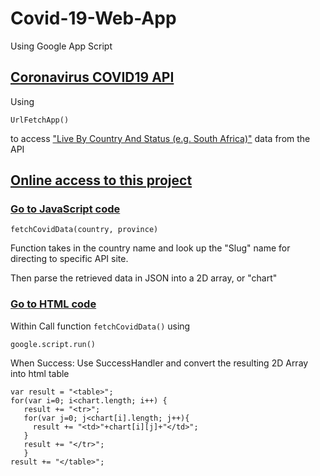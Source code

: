 # Covid-19-Web-App
Using Google App Script
## [Coronavirus COVID19 API](https://covid19api.com/)
Using 
```
UrlFetchApp()
```
to access ["Live By Country And Status (e.g. South Africa)"](https://api.covid19api.com/live/country/south-africa/status/confirmed) data from the API
## [Online access to this project](https://script.google.com/macros/s/AKfycbz1zs6qjsGeOnOr1Y1InV_2FedzecxsCV9pSiGs_kZlEVikwEug/exec)

### [Go to JavaScript code](https://github.com/daqichen/Covid-19-Web-App/blob/master/Code.gs)
```
fetchCovidData(country, province)
```
Function takes in the country name and look up the "Slug" name for directing to specific API site.

Then parse the retrieved data in JSON into a 2D array, or "chart"
 
### [Go to HTML code](https://github.com/daqichen/Covid-19-Web-App/blob/master/interactive.html)
Within <script> </script>
Call function ```fetchCovidData()``` using
```
google.script.run()
```
When Success: 
Use SuccessHandler and convert the resulting 2D Array into html table
```
var result = "<table>";
for(var i=0; i<chart.length; i++) {
   result += "<tr>";
   for(var j=0; j<chart[i].length; j++){
     result += "<td>"+chart[i][j]+"</td>";
   }
   result += "</tr>";
   }
result += "</table>";
          
```

